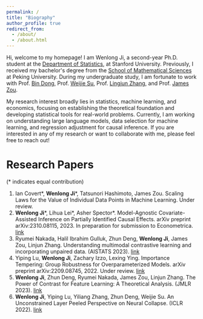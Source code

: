```yaml
---
permalink: /
title: "Biography"
author_profile: true
redirect_from: 
  - /about/
  - /about.html
---
```


Hi, welcome to my homepage! I am Wenlong Ji, a second-year Ph.D. student at the [Department of Statistics](https://statistics.stanford.edu/), at Stanford University. Previously, I received my bachelor's degree from the [School of Mathematical Sciences](https://www.math.pku.edu.cn/) at Peking University. During my undergraduate study, I am fortunate to work with Prof. [Bin Dong](http://faculty.bicmr.pku.edu.cn/~dongbin/), Prof. [Weijie Su](http://stat.wharton.upenn.edu/~suw/), Prof. [Lingjun Zhang](https://linjunz.github.io/), and Prof. [James Zou](https://www.james-zou.com/).

My research interest broadly lies in statistics, machine learning, and economics, focusing on establishing the theoretical foundation and developing statistical tools for real-world problems. Currently, I am working on understanding large language models, data selection for machine learning, and regression adjustment for causal inference. If you are interested in any of my research or want to collaborate with me, please feel free to reach out! 


Research Papers
======
(* indicates equal contribution)
1. Ian Covert\*, **Wenlong Ji**\*, Tatsunori Hashimoto, James Zou. Scaling Laws for the Value of Individual Data Points in Machine Learning. Under review.
2. **Wenlong Ji**\*, Lihua Lei\*, Asher Spector\*. Model-Agnostic Covariate-Assisted Inference on Partially Identified Causal Effects. arXiv preprint arXiv:2310.08115, 2023. In preparation for submission to Econometrica. [link](https://arxiv.org/abs/2310.08115)
3. Ryumei Nakada, Halil Ibrahim Gulluk, Zhun Deng, **Wenlong Ji**, James Zou, Linjun Zhang. Understanding multimodal contrastive learning and incorporating unpaired data. (AISTATS 2023). [link](https://proceedings.mlr.press/v206/nakada23a/nakada23a.pdf)
4. Yiping Lu, **Wenlong Ji**, Zachary Izzo, Lexing Ying. Importance Tempering: Group Robustness for Overparameterized Models. arXiv preprint arXiv:2209.08745, 2022. Under review. [link](https://arxiv.org/pdf/2209.08745.pdf)
5. **Wenlong Ji**, Zhun Deng, Ryumei Nakada, James Zou, Linjun Zhang. The Power of Contrast for Feature Learning: A Theoretical Analysis. (JMLR 2023). [link](https://www.jmlr.org/papers/v24/21-1501.html)
6. **Wenlong Ji**, Yiping Lu, Yiliang Zhang, Zhun Deng, Weijie Su. An Unconstrained Layer Peeled Perspective on Neural Collapse. (ICLR 2022). [link](https://arxiv.org/abs/2110.02796)

